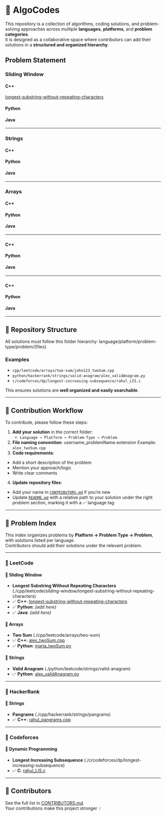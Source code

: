 # 🚀 AlgoCodes

This repository is a collection of algorithms, coding solutions, and problem-solving approaches across multiple **languages**, **platforms**, and **problem categories**.  
It is designed as a collaborative space where contributors can add their solutions in a **structured and organized hierarchy**.

## Problem Statement 

### Sliding Window  
#### C++
[longest-substring-without-repeating-characters](./cpp/leetcode/Sliding%20Window/longest-substring-without-repeating-characters/)

#### Python 

#### Java

---

### Strings
#### C++

#### Python 

#### Java

---

### Arrays
#### C++

#### Python 

#### Java

---

### 
#### C++

#### Python 

#### Java

---

### 
#### C++

#### Python 

#### Java

---

## 📂 Repository Structure

All solutions must follow this folder hierarchy:
language/platform/problem-type/problem/{files}


### Examples
- `cpp/leetcode/arrays/two-sum/john123_twoSum.cpp`
- `python/hackerrank/strings/valid-anagram/alex_validAnagram.py`
- `c/codeforces/dp/longest-increasing-subsequence/rahul_LIS.c`

This ensures solutions are **well organized and easily searchable**.

---

## 📝 Contribution Workflow

To contribute, please follow these steps:

1. **Add your solution** in the correct folder:
   - `Language → Platform → Problem-Type → Problem`
2. **File naming convention**:
username_problemName.extension
Example: `alex_twoSum.cpp`
3. **Code requirements**:
- Add a short description of the problem
- Mention your approach/logic
- Write clear comments
4. **Update repository files**:
- Add your name in [`CONTRIBUTORS.md`](./CONTRIBUTORS.md) if you’re new  
- Update [`README.md`](./README.md) with a relative path to your solution under the right problem section, marking it with a ✅ language tag

---

## 📑 Problem Index

This index organizes problems by **Platform → Problem Type → Problem**, with solutions listed per language.  
Contributors should add their solutions under the relevant problem.

---

### 📌 LeetCode

#### 🔹 Sliding Window
- **Longest Substring Without Repeating Characters** (./cpp/leetcode/sliding-window/longest-substring-without-repeating-characters)  
- ✅ **C++**: [longest-substring-without-repeating-characters](./cpp/leetcode/sliding-window/longest-substring-without-repeating-characters/john123_longestSubstring.cpp)  
- ✅ **Python**: *(add here)*  
- ✅ **Java**: *(add here)*  

#### 🔹 Arrays
- **Two Sum** (./cpp/leetcode/arrays/two-sum)  
- ✅ **C++**: [alex_twoSum.cpp](./cpp/leetcode/arrays/two-sum/alex_twoSum.cpp)  
- ✅ **Python**: [maria_twoSum.py](./python/leetcode/arrays/two-sum/maria_twoSum.py)

#### 🔹 Strings
- **Valid Anagram** (./python/leetcode/strings/valid-anagram)  
- ✅ **Python**: [alex_validAnagram.py](./python/leetcode/strings/valid-anagram/alex_validAnagram.py)

---

### 📌 HackerRank

#### 🔹 Strings
- **Pangrams** (./cpp/hackerrank/strings/pangrams)  
- ✅ **C++**: [rahul_pangrams.cpp](./cpp/hackerrank/strings/pangrams/rahul_pangrams.cpp)

---

### 📌 Codeforces

#### 🔹 Dynamic Programming
- **Longest Increasing Subsequence** (./c/codeforces/dp/longest-increasing-subsequence)  
- ✅ **C**: [rahul_LIS.c](./c/codeforces/dp/longest-increasing-subsequence/rahul_LIS.c)

---

## 🙌 Contributors

See the full list in [CONTRIBUTORS.md](./CONTRIBUTORS.md).  
Your contributions make this project stronger 💡
